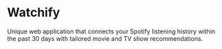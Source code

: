 # Watchify

Unique web application that connects your Spotify listening history within the past 30 days with tailored movie and TV show recommendations.

